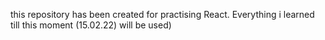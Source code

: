 this repository has been created for practising React. Everything i learned till this moment (15.02.22) will be used)
